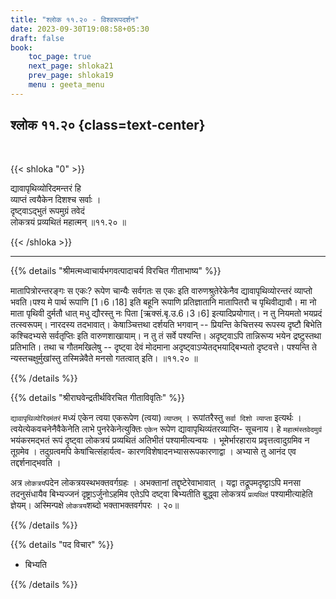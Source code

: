 ```yaml
---
title: "श्लोक ११.२० - विश्वरूपदर्शन"
date: 2023-09-30T19:08:58+05:30
draft: false
book:
    toc_page: true
    next_page: shloka21
    prev_page: shloka19
    menu : geeta_menu
---
```




## श्लोक ११.२० {class=text-center}

<br/>

{{< shloka  "0"  >}}

द्यावापृथिव्योरिदमन्तरं हि  
व्याप्तं त्वयैकेन दिशश्च सर्वाः ।    
दृष्ट्वाऽद्भुतं रूपमुग्रं तवेदं  
लोकत्रयं प्रव्यथितं महात्मन् ॥११.२० ॥

{{< /shloka >}}

---


{{% details "श्रीमत्मध्वाचार्यभगवत्पादाचर्य विरचित  गीताभाष्य" %}}

मातापित्रोरन्तरङ्गः स एकः? रूपेण चान्यैः सर्वगतः स एकः 
इति वारुणश्रुतेरेकेनैव द्यावापृथिव्योरन्तरं व्याप्तो 
भवति।पश्य मे पार्थ रूपाणि [1।6।18] इति बहूनि रूपाणि 
प्रतिज्ञातानि मातापितरौ च पृथिवीद्यावौ। मा नो माता 
पृथिवी दुर्मतौ धात् मधु द्यौरस्तु नः पिता 
[ऋक्सं.बृ.उ.6।3।6] इत्यादिप्रयोगात्। 
न तु नियमतो भयप्रदं तत्स्वरूपम्। नारदस्य तदभावात्। 
केषाञ्चित्तथा दर्शयति भगवान् -- प्रियन्ति केचित्तस्य 
रूपस्य दृष्टौ बिभेति कश्चिदभ्यसे सर्वतृप्तिः इति 
वारुणशाखायाम्। न तु तं सर्वे पश्यन्ति। अदृष्ट्वाऽपि 
तान्निरूप्य भयेन द्रष्टुस्तथा प्रतिभाति। तथा च 
गौतमखिलेषु -- दृष्ट्वा देवं मोदमाना 
अदृष्ट्वाऽप्येतद्भयाद्बिभ्यतो दृष्टवत्ते। पश्यन्ति ते 
न्यस्तचक्षुर्मुखांस्तु तस्मिन्नेवैते मनसो गतत्वात् 
इति। ॥११.२० ॥

{{% /details %}}



{{% details "श्रीराघवेन्द्रतीर्थविरचित गीताविवृतिः" %}}

`द्यावापृथिव्योरिदमंतरं` मध्यं एकेन त्वया एकरूपेण 
(त्वया) `व्याप्तम्‌` । रूपांतरैस्तु 
`सर्वा दिशो व्याप्ता`  इत्यर्थः । 
त्वयेत्येकवचनेनैवैकेनेति लाभे पुनरेकेनेत्युक्तिः 
`एकेन` रूपेण द्यावापृथिव्यंतरव्याप्ति- सूचनाय। 
हे `महात्मंस्तवेदमुग्रं`
भयंकरमद्भतं रूपं दृष्ट्वा लोकत्रयं प्रव्यथितं अतिभीतं 
पश्यामीत्यन्वयः । भूमेर्भारहाराय प्रवृत्तत्वादुग्रमिव 
न तूग्रमेव । तदुग्रत्वमपि केषांचित्संहार्यत्व- 
कारणविशेषादनभ्यासरूपकारणाद्वा । अभ्यासे तु आनंद 
एव तद्दर्शनाद्भवति ।   

अत्र `लोकत्रय`पदेन 
लोकत्रयस्थभक्तवर्गग्रहः । अभक्तानां 
तद्दृष्टेरेवाभावात्‌ । यद्वा तद्रूपमदृष्ट्टाऽपि मनसा तदनुसंधायैव बिभ्यज्जनं 
दृष्ट्राऽर्जुनोऽहमिव एतेऽपि
दष्ट्वा बिभ्यतीति बुद्ध्वा लोकत्रयं `प्रव्यथितं` 
पश्यामीत्याहेति ज्ञेयम्‌। अस्मिन्पक्षे
`लोकत्रय`शब्दो भक्ताभक्तवर्गपरः । २०॥

{{% /details %}}



{{% details "पद विचार" %}}

- बिभ्यति

{{% /details %}}
